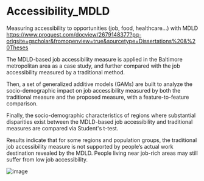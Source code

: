 # Accessibility_MDLD
Measuring accessibility to opportunities (job, food, healthcare...) with MDLD
https://www.proquest.com/docview/2679148377?pq-origsite=gscholar&fromopenview=true&sourcetype=Dissertations%20&%20Theses

The MDLD-based job accessibility measure is applied in the Baltimore metropolitan area as a case study, and further compared with the job accessibility measured by a traditional method. 

Then, a set of generalized additive models (GAMs) are built to analyze the socio-demographic impact on job accessibility measured by both the traditional measure and the proposed measure, with a feature-to-feature comparison. 

Finally, the socio-demographic characteristics of regions where substantial disparities exist between the MDLD-based job accessibility and traditional measures are compared via Student's t-test. 

Results indicate that for some regions and population groups, the traditional job accessibility measure is not supported by people’s actual work destination revealed by the MDLD. People living near job-rich areas may still suffer from low job accessibility. 

![image](https://github.com/guangchenzhao/Accessibility_MDLD/assets/150304725/860f5c81-4f5c-4961-9b25-209249a4e95f)
